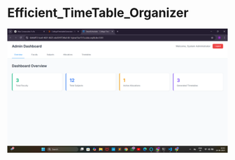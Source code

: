 # Efficient_TimeTable_Organizer
![imagebalt](https://github.com/saladisandeepkumar/Efficient_TimeTable_Organizer/blob/f945dc4a7c90011981dcf79bb473af23ffa53fe4/Screenshot%20(172).png)
